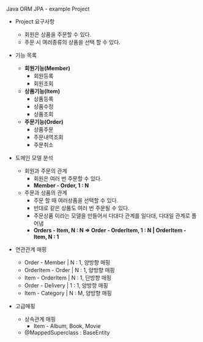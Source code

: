 Java ORM JPA - example Project
- Project 요구사항
  - 회원은 상품을 주문할 수 있다.
  - 주문 시 여러종류의 상품을 선택 할 수 있다.

- 기능 목록
  - **회원기능(Member)**
    - 회원등록
    - 회원조회
  - **상품기능(Item)**
    - 상품등록
    - 상품수정
    - 상품조회
  - **주문기능(Order)**
    - 상품주문
    - 주문내역조회
    - 주문취소

- 도메인 모델 분석
  - 회원과 주문의 관계
    - 회원은 여러 번 주문할 수 있다.
    - **Member - Order, 1 : N**
  - 주문과 상품의 관계
    - 주문 할 때 여러상품을 선택할 수 있다.
    - 반대로 같은 상품도 여러 번 주문될 수 있다.
    - 주문상품 이라는 모델을 만들어서 다대다 관계를 일다대, 다대일 관계로 풀어냄
    - **Orders - Item, N : N  ⇒  Order - OrderItem, 1 : N  |  OrderItem - Item, N : 1**

- 연관관계 매핑
  - Order - Member    |  N : 1, 양방향 매핑
  - OrderItem - Order |  N : 1, 양방향 매핑
  - Item - OrderItem  |  N : 1, 단방향 매핑
  - Order - Delivery  |  1 : 1, 양방향 매핑
  - Item - Category   |  N : M, 양방향 매핑

- 고급매핑
  - 상속관계 매핑
    - Item - Album, Book, Movie
  - @MappedSuperclass : BaseEntity